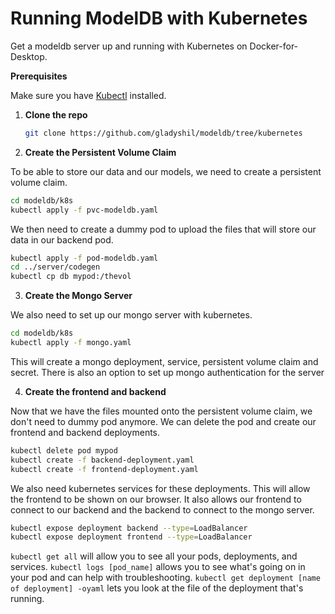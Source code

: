 # Running ModelDB with Kubernetes

Get a modeldb server up and running with Kubernetes on Docker-for-Desktop. 

 **Prerequisites**

Make sure you have [Kubectl](https://kubernetes.io/docs/tasks/tools/install-kubectl/) installed. 
 
1. **Clone the repo**

    ```bash
    git clone https://github.com/gladyshil/modeldb/tree/kubernetes
    ```

2. **Create the Persistent Volume Claim**

To be able to store our data and our models, we need to create a persistent volume claim. 

  ```bash
  cd modeldb/k8s
  kubectl apply -f pvc-modeldb.yaml
  ```
We then need to create a dummy pod to upload the files that will store our data in our backend pod. 

  ```bash
  kubectl apply -f pod-modeldb.yaml
  cd ../server/codegen
  kubectl cp db mypod:/thevol
  ```

3. **Create the Mongo Server**

We also need to set up our mongo server with kubernetes. 

  ```bash
  cd modeldb/k8s
  kubectl apply -f mongo.yaml
  ```
This will create a mongo deployment, service, persistent volume claim and secret. There is also an option to set up mongo authentication for the server 

4. **Create the frontend and backend**

Now that we have the files mounted onto the persistent volume claim, we don't need to dummy pod anymore. We can delete the pod and create our frontend and backend deployments.

  ```bash
  kubectl delete pod mypod
  kubectl create -f backend-deployment.yaml
  kubectl create -f frontend-deployment.yaml
  ```

We also need kubernetes services for these deployments. This will allow the frontend to be shown on our browser. It also allows our frontend to connect to our backend and the backend to connect to the mongo server. 

  ```bash
  kubectl expose deployment backend --type=LoadBalancer
  kubectl expose deployment frontend --type=LoadBalancer
  ```

`kubectl get all` will allow you to see all your pods, deployments, and services. `kubectl logs [pod_name]` allows you to see what's going on in your pod and can help with troubleshooting. `kubectl get deployment [name of deployment] -oyaml` lets you look at the file of the deployment that's running.  
